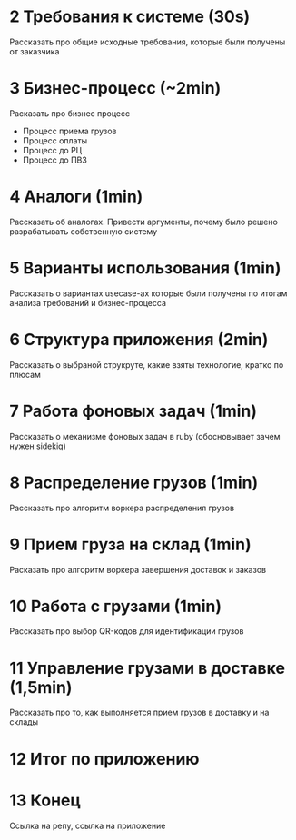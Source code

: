 # 2 Требования к системе (30s)

Рассказать про общие исходные требования, которые были получены от заказчика

# 3 Бизнес-процесс (~2min)

Расказать про бизнес процесс

- Процесс приема грузов
- Процесс оплаты
- Процесс до РЦ
- Процесс до ПВЗ

# 4 Аналоги (1min)

Рассказать об аналогах. Привести аргументы, почему было решено разрабатывать собственную систему

# 5 Варианты использования (1min)

Рассказать о вариантах usecase-ах которые были получены по итогам анализа требований и бизнес-процесса

# 6 Структура приложения (2min)

Рассказать о выбраной струкруте, какие взяты технологие, кратко по плюсам

# 7 Работа фоновых задач (1min)

Рассказать о механизме фоновых задач в ruby (обосновывает зачем нужен sidekiq)

# 8 Распределение грузов (1min)

Рассказать про алгоритм воркера распределения грузов

# 9 Прием груза на склад (1min)

Расказать про алгоритм воркера завершения доставок и заказов

# 10 Работа с грузами (1min)

Рассказать про выбор QR-кодов для идентификации грузов

# 11 Управление грузами в доставке (1,5min)

Рассказать про то, как выполняется прием грузов в доставку и на склады

# 12 Итог по приложению

# 13 Конец

Ссылка на репу, ссылка на приложение
